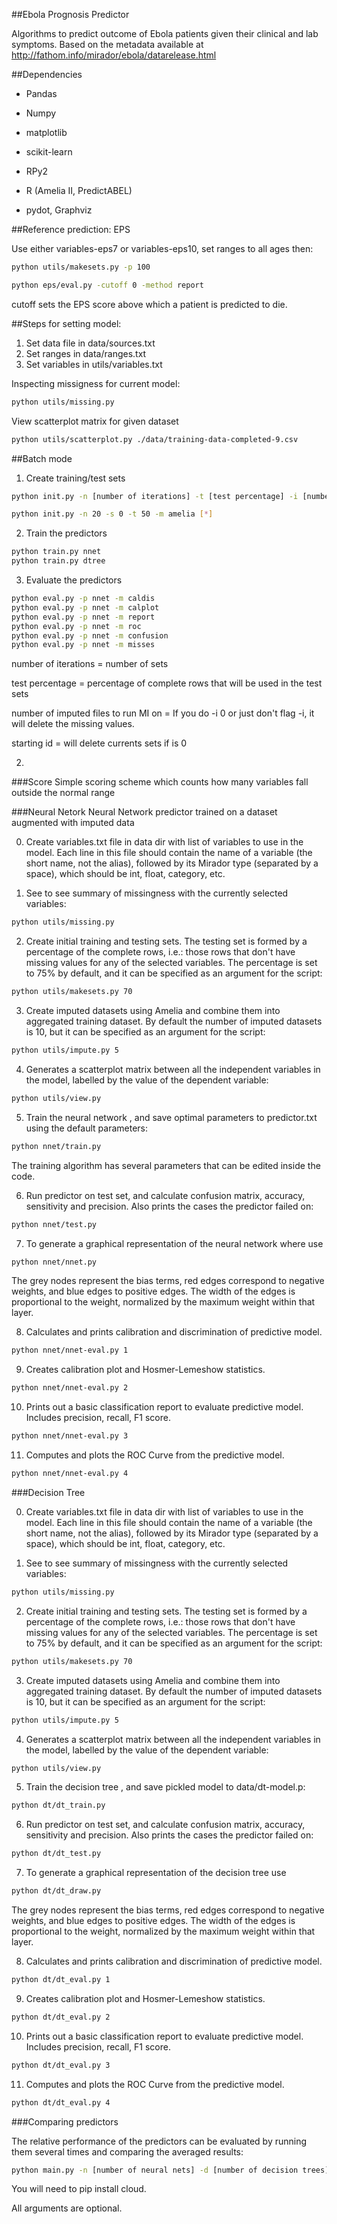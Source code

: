 ##Ebola Prognosis Predictor

Algorithms to predict outcome of Ebola patients given their clinical and lab symptoms. Based on the metadata available at http://fathom.info/mirador/ebola/datarelease.html

##Dependencies
* Pandas
* Numpy
* matplotlib
* scikit-learn

* RPy2
* R (Amelia II, PredictABEL)
* pydot, Graphviz










##Reference prediction: EPS

Use either variables-eps7 or variables-eps10, set ranges to all ages then:

```bash
python utils/makesets.py -p 100
```

```bash
python eps/eval.py -cutoff 0 -method report
```
cutoff sets the EPS score above which a patient is predicted to die.









##Steps for setting model:
1) Set data file in data/sources.txt
2) Set ranges in data/ranges.txt
3) Set variables in utils/variables.txt

Inspecting missigness for current model:
```bash
python utils/missing.py
```

View scatterplot matrix for given dataset
```bash
python utils/scatterplot.py ./data/training-data-completed-9.csv
```


##Batch mode

1) Create training/test sets

```bash
python init.py -n [number of iterations] -t [test percentage] -i [number of imputed files to run MI on] -s [starting id]
```

```bash
python init.py -n 20 -s 0 -t 50 -m amelia [*]
```

2) Train the predictors

```bash
python train.py nnet
python train.py dtree
```

3) Evaluate the predictors

```bash
python eval.py -p nnet -m caldis
python eval.py -p nnet -m calplot
python eval.py -p nnet -m report
python eval.py -p nnet -m roc
python eval.py -p nnet -m confusion
python eval.py -p nnet -m misses
```


number of iterations = number of sets

test percentage = percentage of complete rows that will be used in the test sets

number of imputed files to run MI on = If you do -i 0 or just don't flag -i, it will delete the missing values.

starting id = will delete currents sets if is 0

2) 



###Score
Simple scoring scheme which counts how many variables fall outside the normal range 


###Neural Netork
Neural Network predictor trained on a dataset augmented with imputed data

0) Create variables.txt file in data dir with list of variables to use in the model. Each line in this file should contain the name of a variable (the short name, not the alias), followed by its Mirador type (separated by a space), which should be int, float, category, etc.

1) See to see summary of missingness with the currently selected variables:

```bash
python utils/missing.py
```

2) Create initial training and testing sets. The testing set is formed by a percentage of 
the complete rows, i.e.: those rows that don't have missing values for any of the selected
variables. The percentage is set to 75% by default, and it can be specified as an argument
for the script:

```bash
python utils/makesets.py 70
```

3) Create imputed datasets using Amelia and combine them into aggregated training dataset.
By default the number of imputed datasets is 10, but it can be specified as an argument
for the script:

```bash
python utils/impute.py 5
```

4) Generates a scatterplot matrix between all the independent variables in the model, 
labelled by the value of the dependent variable:

```bash
python utils/view.py
```

5) Train the neural network , and save optimal parameters to predictor.txt using the 
default parameters:

```bash
python nnet/train.py
```

The training algorithm has several parameters that can be edited inside the code.

6) Run predictor on test set, and calculate confusion matrix, accuracy, sensitivity and 
precision. Also prints the cases the predictor failed on:

```bash
python nnet/test.py
```

7) To generate a graphical representation of the neural network where use

```bash
python nnet/nnet.py
```

The grey nodes represent the bias terms, red edges correspond to negative weights, and
blue edges to positive edges. The width of the edges is proportional to the weight, 
normalized by the maximum weight within that layer.

8) Calculates and prints calibration and discrimination of predictive model.

```bash
python nnet/nnet-eval.py 1
```

9) Creates calibration plot and Hosmer-Lemeshow statistics.

```bash
python nnet/nnet-eval.py 2
```

10) Prints out a basic  classification report to evaluate predictive model. Includes
precision, recall, F1 score.

```bash
python nnet/nnet-eval.py 3
```

11) Computes and plots the ROC Curve from the predictive model.

```bash
python nnet/nnet-eval.py 4
```

###Decision Tree

0) Create variables.txt file in data dir with list of variables to use in the model. Each line in this file should contain the name of a variable (the short name, not the alias), followed by its Mirador type (separated by a space), which should be int, float, category, etc.

1) See to see summary of missingness with the currently selected variables:

```bash
python utils/missing.py
```

2) Create initial training and testing sets. The testing set is formed by a percentage of 
the complete rows, i.e.: those rows that don't have missing values for any of the selected
variables. The percentage is set to 75% by default, and it can be specified as an argument
for the script:

```bash
python utils/makesets.py 70
```

3) Create imputed datasets using Amelia and combine them into aggregated training dataset.
By default the number of imputed datasets is 10, but it can be specified as an argument
for the script:

```bash
python utils/impute.py 5
```

4) Generates a scatterplot matrix between all the independent variables in the model, 
labelled by the value of the dependent variable:

```bash
python utils/view.py
```

5) Train the decision tree , and save pickled model to data/dt-model.p:

```bash
python dt/dt_train.py
```

6) Run predictor on test set, and calculate confusion matrix, accuracy, sensitivity and 
precision. Also prints the cases the predictor failed on:

```bash
python dt/dt_test.py
```

7) To generate a graphical representation of the decision tree use

```bash
python dt/dt_draw.py
```

The grey nodes represent the bias terms, red edges correspond to negative weights, and
blue edges to positive edges. The width of the edges is proportional to the weight, 
normalized by the maximum weight within that layer.

8) Calculates and prints calibration and discrimination of predictive model.

```bash
python dt/dt_eval.py 1
```

9) Creates calibration plot and Hosmer-Lemeshow statistics.

```bash
python dt/dt_eval.py 2
```

10) Prints out a basic  classification report to evaluate predictive model. Includes
precision, recall, F1 score.

```bash
python dt/dt_eval.py 3
```

11) Computes and plots the ROC Curve from the predictive model.

```bash
python dt/dt_eval.py 4
```

###Comparing predictors

The relative performance of the predictors can be evaluated by running them several times and comparing
the averaged results:

```bash
python main.py -n [number of neural nets] -d [number of decision trees] -s [outfile for model] -e [evaluation method numbers ...]
```
You will need to pip install cloud.

All arguments are optional.
